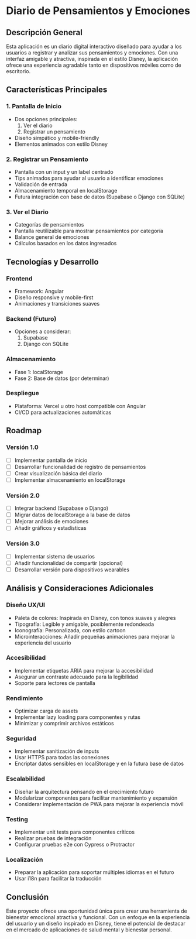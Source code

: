 # Diario de Pensamientos y Emociones

## Descripción General
Esta aplicación es un diario digital interactivo diseñado para ayudar a los usuarios a registrar y analizar sus pensamientos y emociones. Con una interfaz amigable y atractiva, inspirada en el estilo Disney, la aplicación ofrece una experiencia agradable tanto en dispositivos móviles como de escritorio.

## Características Principales

### 1. Pantalla de Inicio
- Dos opciones principales:
  1. Ver el diario
  2. Registrar un pensamiento
- Diseño simpático y mobile-friendly
- Elementos animados con estilo Disney

### 2. Registrar un Pensamiento
- Pantalla con un input y un label centrado
- Tips animados para ayudar al usuario a identificar emociones
- Validación de entrada
- Almacenamiento temporal en localStorage
- Futura integración con base de datos (Supabase o Django con SQLite)

### 3. Ver el Diario
- Categorías de pensamientos
- Pantalla reutilizable para mostrar pensamientos por categoría
- Balance general de emociones
- Cálculos basados en los datos ingresados

## Tecnologías y Desarrollo

### Frontend
- Framework: Angular
- Diseño responsive y mobile-first
- Animaciones y transiciones suaves

### Backend (Futuro)
- Opciones a considerar:
  1. Supabase
  2. Django con SQLite

### Almacenamiento
- Fase 1: localStorage
- Fase 2: Base de datos (por determinar)

### Despliegue
- Plataforma: Vercel u otro host compatible con Angular
- CI/CD para actualizaciones automáticas

## Roadmap

### Versión 1.0
- [ ] Implementar pantalla de inicio
- [ ] Desarrollar funcionalidad de registro de pensamientos
- [ ] Crear visualización básica del diario
- [ ] Implementar almacenamiento en localStorage

### Versión 2.0
- [ ] Integrar backend (Supabase o Django)
- [ ] Migrar datos de localStorage a la base de datos
- [ ] Mejorar análisis de emociones
- [ ] Añadir gráficos y estadísticas

### Versión 3.0
- [ ] Implementar sistema de usuarios
- [ ] Añadir funcionalidad de compartir (opcional)
- [ ] Desarrollar versión para dispositivos wearables

## Análisis y Consideraciones Adicionales

### Diseño UX/UI
- Paleta de colores: Inspirada en Disney, con tonos suaves y alegres
- Tipografía: Legible y amigable, posiblemente redondeada
- Iconografía: Personalizada, con estilo cartoon
- Microinteracciones: Añadir pequeñas animaciones para mejorar la experiencia del usuario

### Accesibilidad
- Implementar etiquetas ARIA para mejorar la accesibilidad
- Asegurar un contraste adecuado para la legibilidad
- Soporte para lectores de pantalla

### Rendimiento
- Optimizar carga de assets
- Implementar lazy loading para componentes y rutas
- Minimizar y comprimir archivos estáticos

### Seguridad
- Implementar sanitización de inputs
- Usar HTTPS para todas las conexiones
- Encriptar datos sensibles en localStorage y en la futura base de datos

### Escalabilidad
- Diseñar la arquitectura pensando en el crecimiento futuro
- Modularizar componentes para facilitar mantenimiento y expansión
- Considerar implementación de PWA para mejorar la experiencia móvil

### Testing
- Implementar unit tests para componentes críticos
- Realizar pruebas de integración
- Configurar pruebas e2e con Cypress o Protractor

### Localización
- Preparar la aplicación para soportar múltiples idiomas en el futuro
- Usar i18n para facilitar la traducción

## Conclusión
Este proyecto ofrece una oportunidad única para crear una herramienta de bienestar emocional atractiva y funcional. Con un enfoque en la experiencia del usuario y un diseño inspirado en Disney, tiene el potencial de destacar en el mercado de aplicaciones de salud mental y bienestar personal.
